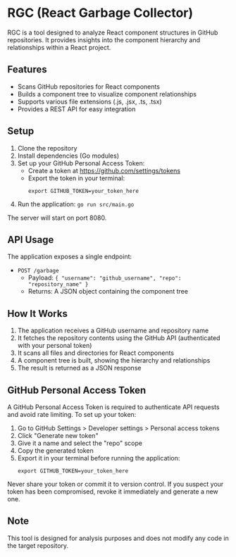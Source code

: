 # RGC (React Garbage Collector)

RGC is a tool designed to analyze React component structures in GitHub repositories. It provides insights into the component hierarchy and relationships within a React project.

## Features

- Scans GitHub repositories for React components
- Builds a component tree to visualize component relationships
- Supports various file extensions (.js, .jsx, .ts, .tsx)
- Provides a REST API for easy integration

## Setup

1. Clone the repository
2. Install dependencies (Go modules)
3. Set up your GitHub Personal Access Token:
   - Create a token at https://github.com/settings/tokens
   - Export the token in your terminal:
     ```
     export GITHUB_TOKEN=your_token_here
     ```
4. Run the application: `go run src/main.go`

The server will start on port 8080.

## API Usage

The application exposes a single endpoint:

- `POST /garbage`
  - Payload: `{ "username": "github_username", "repo": "repository_name" }`
  - Returns: A JSON object containing the component tree

## How It Works

1. The application receives a GitHub username and repository name
2. It fetches the repository contents using the GitHub API (authenticated with your personal token)
3. It scans all files and directories for React components
4. A component tree is built, showing the hierarchy and relationships
5. The result is returned as a JSON response

## GitHub Personal Access Token

A GitHub Personal Access Token is required to authenticate API requests and avoid rate limiting. To set up your token:

1. Go to GitHub Settings > Developer settings > Personal access tokens
2. Click "Generate new token"
3. Give it a name and select the "repo" scope
4. Copy the generated token
5. Export it in your terminal before running the application:
   ```
   export GITHUB_TOKEN=your_token_here
   ```

Never share your token or commit it to version control. If you suspect your token has been compromised, revoke it immediately and generate a new one.

## Note

This tool is designed for analysis purposes and does not modify any code in the target repository.
